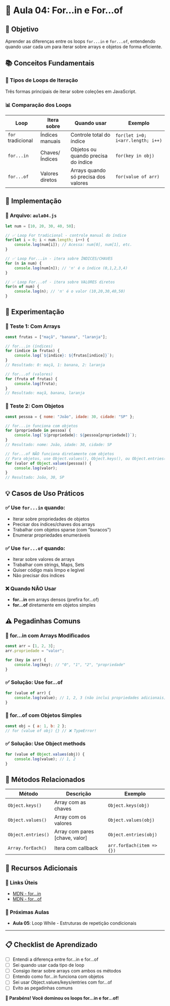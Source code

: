 # 🌟 Aula 04: For...in e For...of

## 🎯 Objetivo
Aprender as diferenças entre os loops `for...in` e `for...of`, entendendo quando usar cada um para iterar sobre arrays e objetos de forma eficiente.

## 📚 Conceitos Fundamentais

### 🔧 Tipos de Loops de Iteração
Três formas principais de iterar sobre coleções em JavaScript.

### 📊 Comparação dos Loops
| Loop | Itera sobre | Quando usar | Exemplo |
|------|-------------|-------------|---------|
| `for` tradicional | Índices manuais | Controle total do índice | `for(let i=0; i<arr.length; i++)` |
| `for...in` | Chaves/Índices | Objetos ou quando precisa do índice | `for(key in obj)` |
| `for...of` | Valores diretos | Arrays quando só precisa dos valores | `for(value of arr)` |

## 🚀 Implementação

### 📝 Arquivo: `aula04.js`
```javascript
let num = [10, 20, 30, 40, 50];

// ✅ Loop For tradicional - controle manual do índice
for(let i = 0; i < num.length; i++) {
    console.log(num[i]); // Acessa: num[0], num[1], etc.
}

// ✅ Loop For...in - itera sobre ÍNDICES/CHAVES
for (n in num) {
    console.log(num[n]); // 'n' é o índice (0,1,2,3,4)
}

// ✅ Loop For...of - itera sobre VALORES diretos
for(n of num) {
    console.log(n); // 'n' é o valor (10,20,30,40,50)
}
```

## 🧪 Experimentação

### 🔬 Teste 1: Com Arrays
```javascript
const frutas = ["maçã", "banana", "laranja"];

// for...in (índices)
for (indice in frutas) {
    console.log(`${indice}: ${frutas[indice]}`);
}
// Resultado: 0: maçã, 1: banana, 2: laranja

// for...of (valores)
for (fruta of frutas) {
    console.log(fruta);
}
// Resultado: maçã, banana, laranja
```

### 🔬 Teste 2: Com Objetos
```javascript
const pessoa = { nome: "João", idade: 30, cidade: "SP" };

// for...in funciona com objetos
for (propriedade in pessoa) {
    console.log(`${propriedade}: ${pessoa[propriedade]}`);
}
// Resultado: nome: João, idade: 30, cidade: SP

// for...of NÃO funciona diretamente com objetos
// Para objetos, use Object.values(), Object.keys(), ou Object.entries()
for (valor of Object.values(pessoa)) {
    console.log(valor);
}
// Resultado: João, 30, SP
```

## 💡 Casos de Uso Práticos

### ✅ Use `for...in` quando:
- Iterar sobre propriedades de objetos
- Precisar dos índices/chaves dos arrays
- Trabalhar com objetos sparse (com "buracos")
- Enumerar propriedades enumeráveis

### ✅ Use `for...of` quando:
- Iterar sobre valores de arrays
- Trabalhar com strings, Maps, Sets
- Quiser código mais limpo e legível
- Não precisar dos índices

### ❌ Quando NÃO Usar
- **for...in** em arrays densos (prefira for...of)
- **for...of** diretamente em objetos simples

## ⚠️ Pegadinhas Comuns

### 🐛 for...in com Arrays Modificados
```javascript
const arr = [1, 2, 3];
arr.propriedade = "valor";

for (key in arr) {
    console.log(key); // "0", "1", "2", "propriedade"
}
```

### ✅ Solução: Use for...of
```javascript
for (value of arr) {
    console.log(value); // 1, 2, 3 (não inclui propriedades adicionais)
}
```

### 🐛 for...of com Objetos Simples
```javascript
const obj = { a: 1, b: 2 };
// for (value of obj) {} // ❌ TypeError!
```

### ✅ Solução: Use Object methods
```javascript
for (value of Object.values(obj)) {
    console.log(value); // 1, 2
}
```

## 🔧 Métodos Relacionados

| Método | Descrição | Exemplo |
|--------|-----------|---------|
| `Object.keys()` | Array com as chaves | `Object.keys(obj)` |
| `Object.values()` | Array com os valores | `Object.values(obj)` |
| `Object.entries()` | Array com pares [chave, valor] | `Object.entries(obj)` |
| `Array.forEach()` | Itera com callback | `arr.forEach(item => {})` |

## 📖 Recursos Adicionais

### 🔗 Links Úteis
- [MDN - for...in](https://developer.mozilla.org/pt-BR/docs/Web/JavaScript/Reference/Statements/for...in)
- [MDN - for...of](https://developer.mozilla.org/pt-BR/docs/Web/JavaScript/Reference/Statements/for...of)

### 🎯 Próximas Aulas
- **Aula 05**: Loop While - Estruturas de repetição condicionais

---

## 📋 Checklist de Aprendizado

- [ ] Entendi a diferença entre for...in e for...of
- [ ] Sei quando usar cada tipo de loop
- [ ] Consigo iterar sobre arrays com ambos os métodos
- [ ] Entendo como for...in funciona com objetos
- [ ] Sei usar Object.values/keys/entries com for...of
- [ ] Evito as pegadinhas comuns

**🎉 Parabéns! Você dominou os loops for...in e for...of!**
